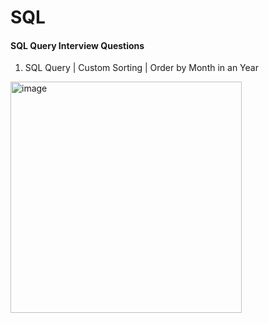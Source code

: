 # SQL

#### SQL Query Interview Questions

1. SQL Query | Custom Sorting | Order by Month in an Year

<img width="370" alt="image" src="https://user-images.githubusercontent.com/36904516/170147575-5f749ede-dd68-4111-ab50-4fc0c30f2959.png">
